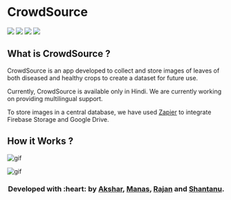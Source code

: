 # CrowdSource

![](https://img.shields.io/badge/-Flutter-blue?style=for-the-badge&logo=flutter) ![](https://img.shields.io/badge/-Firebase-orange?style=for-the-badge&logo=firebase)  ![](https://img.shields.io/badge/-Zapier-black?style=for-the-badge&logo=zapier) ![](https://img.shields.io/badge/IDE-Visual_Studio_Code-blue?style=for-the-badge&logo=visual-studio-code)

## What is CrowdSource ?

CrowdSource is an app developed to collect and store images of leaves of both diseased and healthy crops to create a dataset for future use.

Currently, CrowdSource is available only in Hindi.  We are currently working on providing multilingual support.

To store images in a central database, we have used [Zapier] to integrate Firebase Storage and Google Drive. 

## How it Works ?

![gif](https://github.com/aksharbarchha/CrowdSource/blob/master/gif2.gif)

![gif](https://github.com/aksharbarchha/CrowdSource/blob/master/gif1.gif)

<h3 align="center"><b>Developed with :heart: by <a href="https://github.com/aksharbarchha">Akshar</a>, <a href="https://github.com/gandhiboys">Manas</a>, <a href="https://github.com/mahanvyakti">Rajan</a> and <a href="https://github.com/shantanugodbole">Shantanu</a>.</b></h3>


[//]: # (These are reference links used in the body of this note and get stripped out when the markdown processor does its job. There is no need to format nicely because it shouldn't be seen. Thanks SO - http://stackoverflow.com/questions/4823468/store-comments-in-markdown-syntax)
[Zapier]: <https://zapier.com/app/dashboard>
